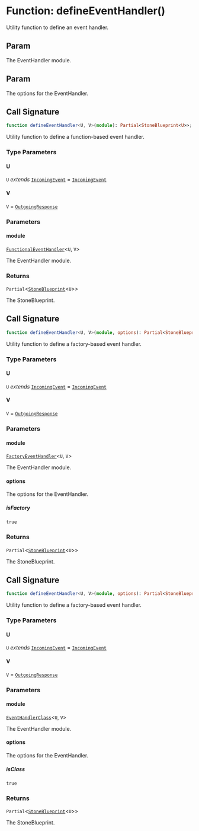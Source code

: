 # Function: defineEventHandler()

Utility function to define an event handler.

## Param

The EventHandler module.

## Param

The options for the EventHandler.

## Call Signature

```ts
function defineEventHandler<U, V>(module): Partial<StoneBlueprint<U>>;
```

Utility function to define a function-based event handler.

### Type Parameters

#### U

`U` *extends* [`IncomingEvent`](../../../events/IncomingEvent/classes/IncomingEvent.md) = [`IncomingEvent`](../../../events/IncomingEvent/classes/IncomingEvent.md)

#### V

`V` = [`OutgoingResponse`](../../../events/OutgoingResponse/classes/OutgoingResponse.md)

### Parameters

#### module

[`FunctionalEventHandler`](../../../declarations/type-aliases/FunctionalEventHandler.md)\<`U`, `V`\>

The EventHandler module.

### Returns

`Partial`\<[`StoneBlueprint`](../../../options/StoneBlueprint/interfaces/StoneBlueprint.md)\<`U`\>\>

The StoneBlueprint.

## Call Signature

```ts
function defineEventHandler<U, V>(module, options): Partial<StoneBlueprint<U>>;
```

Utility function to define a factory-based event handler.

### Type Parameters

#### U

`U` *extends* [`IncomingEvent`](../../../events/IncomingEvent/classes/IncomingEvent.md) = [`IncomingEvent`](../../../events/IncomingEvent/classes/IncomingEvent.md)

#### V

`V` = [`OutgoingResponse`](../../../events/OutgoingResponse/classes/OutgoingResponse.md)

### Parameters

#### module

[`FactoryEventHandler`](../../../declarations/type-aliases/FactoryEventHandler.md)\<`U`, `V`\>

The EventHandler module.

#### options

The options for the EventHandler.

##### isFactory

`true`

### Returns

`Partial`\<[`StoneBlueprint`](../../../options/StoneBlueprint/interfaces/StoneBlueprint.md)\<`U`\>\>

The StoneBlueprint.

## Call Signature

```ts
function defineEventHandler<U, V>(module, options): Partial<StoneBlueprint<U>>;
```

Utility function to define a factory-based event handler.

### Type Parameters

#### U

`U` *extends* [`IncomingEvent`](../../../events/IncomingEvent/classes/IncomingEvent.md) = [`IncomingEvent`](../../../events/IncomingEvent/classes/IncomingEvent.md)

#### V

`V` = [`OutgoingResponse`](../../../events/OutgoingResponse/classes/OutgoingResponse.md)

### Parameters

#### module

[`EventHandlerClass`](../../../declarations/type-aliases/EventHandlerClass.md)\<`U`, `V`\>

The EventHandler module.

#### options

The options for the EventHandler.

##### isClass

`true`

### Returns

`Partial`\<[`StoneBlueprint`](../../../options/StoneBlueprint/interfaces/StoneBlueprint.md)\<`U`\>\>

The StoneBlueprint.
